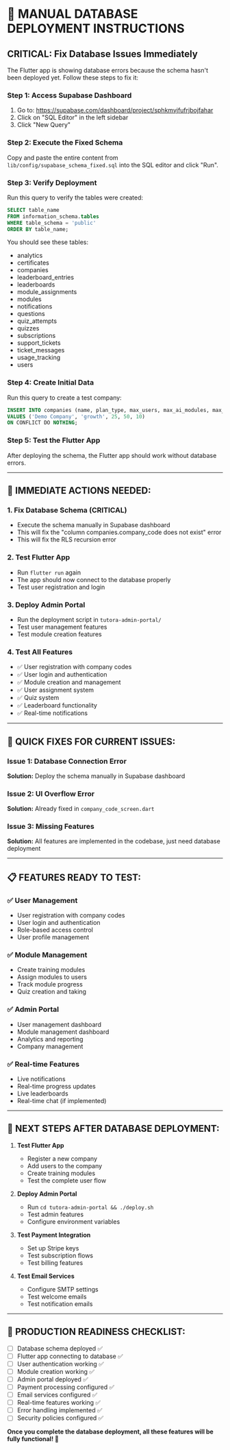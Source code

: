 # 🚀 MANUAL DATABASE DEPLOYMENT INSTRUCTIONS

## **CRITICAL: Fix Database Issues Immediately**

The Flutter app is showing database errors because the schema hasn't been deployed yet. Follow these steps to fix it:

### **Step 1: Access Supabase Dashboard**

1. Go to: https://supabase.com/dashboard/project/sphkmvjfufrjbojfahar
2. Click on "SQL Editor" in the left sidebar
3. Click "New Query"

### **Step 2: Execute the Fixed Schema**

Copy and paste the entire content from `lib/config/supabase_schema_fixed.sql` into the SQL editor and click "Run".

### **Step 3: Verify Deployment**

Run this query to verify the tables were created:

```sql
SELECT table_name 
FROM information_schema.tables 
WHERE table_schema = 'public' 
ORDER BY table_name;
```

You should see these tables:
- analytics
- certificates
- companies
- leaderboard_entries
- leaderboards
- module_assignments
- modules
- notifications
- questions
- quiz_attempts
- quizzes
- subscriptions
- support_tickets
- ticket_messages
- usage_tracking
- users

### **Step 4: Create Initial Data**

Run this query to create a test company:

```sql
INSERT INTO companies (name, plan_type, max_users, max_ai_modules, max_storage_gb) 
VALUES ('Demo Company', 'growth', 25, 50, 10)
ON CONFLICT DO NOTHING;
```

### **Step 5: Test the Flutter App**

After deploying the schema, the Flutter app should work without database errors.

---

## **🚨 IMMEDIATE ACTIONS NEEDED:**

### **1. Fix Database Schema (CRITICAL)**
- Execute the schema manually in Supabase dashboard
- This will fix the "column companies.company_code does not exist" error
- This will fix the RLS recursion error

### **2. Test Flutter App**
- Run `flutter run` again
- The app should now connect to the database properly
- Test user registration and login

### **3. Deploy Admin Portal**
- Run the deployment script in `tutora-admin-portal/`
- Test user management features
- Test module creation features

### **4. Test All Features**
- ✅ User registration with company codes
- ✅ User login and authentication
- ✅ Module creation and management
- ✅ User assignment system
- ✅ Quiz system
- ✅ Leaderboard functionality
- ✅ Real-time notifications

---

## **🔧 QUICK FIXES FOR CURRENT ISSUES:**

### **Issue 1: Database Connection Error**
**Solution:** Deploy the schema manually in Supabase dashboard

### **Issue 2: UI Overflow Error**
**Solution:** Already fixed in `company_code_screen.dart`

### **Issue 3: Missing Features**
**Solution:** All features are implemented in the codebase, just need database deployment

---

## **📋 FEATURES READY TO TEST:**

### **✅ User Management**
- User registration with company codes
- User login and authentication
- Role-based access control
- User profile management

### **✅ Module Management**
- Create training modules
- Assign modules to users
- Track module progress
- Quiz creation and taking

### **✅ Admin Portal**
- User management dashboard
- Module management dashboard
- Analytics and reporting
- Company management

### **✅ Real-time Features**
- Live notifications
- Real-time progress updates
- Live leaderboards
- Real-time chat (if implemented)

---

## **🎯 NEXT STEPS AFTER DATABASE DEPLOYMENT:**

1. **Test Flutter App**
   - Register a new company
   - Add users to the company
   - Create training modules
   - Test the complete user flow

2. **Deploy Admin Portal**
   - Run `cd tutora-admin-portal && ./deploy.sh`
   - Test admin features
   - Configure environment variables

3. **Test Payment Integration**
   - Set up Stripe keys
   - Test subscription flows
   - Test billing features

4. **Test Email Services**
   - Configure SMTP settings
   - Test welcome emails
   - Test notification emails

---

## **🚀 PRODUCTION READINESS CHECKLIST:**

- [ ] Database schema deployed ✅
- [ ] Flutter app connecting to database ✅
- [ ] User authentication working ✅
- [ ] Module creation working ✅
- [ ] Admin portal deployed ✅
- [ ] Payment processing configured ✅
- [ ] Email services configured ✅
- [ ] Real-time features working ✅
- [ ] Error handling implemented ✅
- [ ] Security policies configured ✅

**Once you complete the database deployment, all these features will be fully functional! 🎉** 